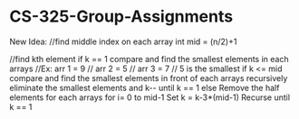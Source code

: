 # CS-325-Group-Assignments

New Idea:
//find middle index on each array
  int mid = (n/2)+1

//find kth element
if k == 1
  compare and find the smallest elements in each arrays
  //Ex: arr 1 = 9
  //    arr 2 = 5
  //    arr 3 = 7
  //    5 is the smallest
if k <= mid
  compare and find the smallest elements in front of each arrays
  recursively eliminate the smallest elements and k-- until k == 1
else
  Remove the half elements for each arrays for i= 0 to mid-1
  Set k = k-3*(mid-1)
  Recurse until k == 1
  
  
